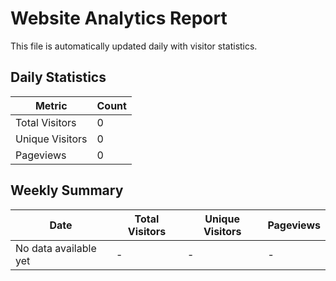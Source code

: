 # Website Analytics Report

This file is automatically updated daily with visitor statistics.

## Daily Statistics

| Metric | Count |
|--------|-------|
| Total Visitors | 0 |
| Unique Visitors | 0 |
| Pageviews | 0 |

## Weekly Summary

| Date | Total Visitors | Unique Visitors | Pageviews |
|------|---------------|----------------|----------|
| No data available yet | - | - | - | 